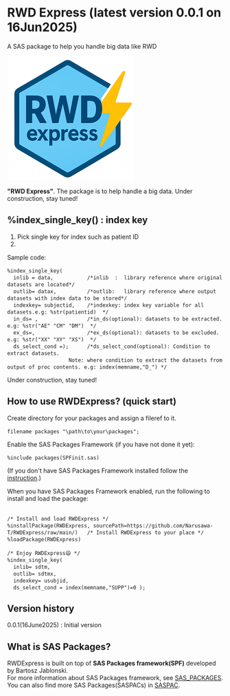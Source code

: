 # RWD Express (latest version 0.0.1 on 16Jun2025)
A SAS package to help you handle big data like RWD

![logo](https://github.com/Narusawa-T/RWDExpress/blob/main/RWDExpress_small.png)

**"RWD Express"**. The package is to help handle a big data.
Under construction, stay tuned!

## %index_single_key() : index key
1. Pick single key for index such as patient ID 
2. 

Sample code:
~~~sas
%index_single_key(
  inlib = data,           /*inlib  :  library reference where original datasets are located*/
  outlib= datax,          /*outlib:   library reference where output datasets with index data to be stored*/
  indexkey= subjectid,    /*indexkey: index key variable for all datasets.e.g: %str(patientid)	*/
  in_ds= ,                /*in_ds(optional): datasets to be extracted. e.g: %str("AE" "CM" "DM")  */		
  ex_ds=,                 /*ex_ds(optional): datasets to be excluded. e.g: %str("XX" "XY" "XS")  */
  ds_select_cond =);      /*ds_select_cond(optional): Condition to extract datasets.
		            Note: where condition to extract the datasets from output of proc contents. e.g: index(memname,"D_") */
~~~

Under construction, stay tuned!

## How to use RWDExpress? (quick start)
Create directory for your packages and assign a fileref to it.
~~~sas
filename packages "\path\to\your\packages";
~~~
 
Enable the SAS Packages Framework (if you have not done it yet):
~~~sas
%include packages(SPFinit.sas)
~~~
 
(If you don't have SAS Packages Framework installed follow the [instruction](https://github.com/yabwon/HoW-SASPackages/blob/main/Share%20your%20code%20with%20SAS%20Packages%20-%20a%20Hands-on-Workshop.md#how-to-install-the-sas-packages-framework).)
 
 
When you have SAS Packages Framework enabled, run the following to install and load the package:
 
~~~sas
 
/* Install and load RWDExpress */
%installPackage(RWDExpress, sourcePath=https://github.com/Narusawa-T/RWDExpress/raw/main/)   /* Install RWDExpress to your place */
%loadPackage(RWDExpress)
 
/* Enjoy RWDExpress😄 */
%index_single_key(
  inlib= sdtm,
  outlib= sdtmx,
  indexkey= usubjid,
  ds_select_cond = index(memname,"SUPP")=0 );
~~~

## Version history
0.0.1(16June2025)	: Initial version

## What is SAS Packages?
RWDExpress is built on top of **SAS Packages framework(SPF)** developed by Bartosz Jablonski.  
For more information about SAS Packages framework, see [SAS_PACKAGES](https://github.com/yabwon/SAS_PACKAGES).  
You can also find more SAS Packages(SASPACs) in [SASPAC](https://github.com/SASPAC).


